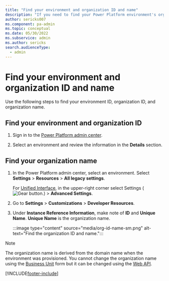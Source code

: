 ```yaml
---
title: "Find your environment and organization ID and name"
description: "If you need to find your Power Platform environment's organization ID and name for any reason, this page explains how to find this information in your settings."
author: sericks007
ms.component: pa-admin
ms.topic: conceptual
ms.date: 05/30/2022
ms.subservice: admin
ms.author: sericks
search.audienceType: 
  - admin
---
```


# Find your environment and organization ID and name
Use the following steps to find your environment ID, organization ID, and organization name.

## Find your environment and organization ID

1. Sign in to the [Power Platform admin center](https://admin.powerplatform.microsoft.com).

2. Select an environment and review the information in the **Details** section.

## Find your organization name

1.	In the Power Platform admin center, select an environment. Select **Settings** > **Resources** > **All legacy settings**.

    For [Unified Interface](about-unified-interface.md), in the upper-right corner select Settings (![Gear button.](media/selection-rule-gear.png "Gear button")) > **Advanced Settings**.
   
2. Go to **Settings** > **Customizations** > **Developer Resources**.

3. Under **Instance Reference Information**, make note of **ID** and **Unique Name**. **Unique Name** is the organization name.

   :::image type="content" source="media/org-id-name-sm.png" alt-text="Find the organization ID and name.":::

> [!NOTE]
> The organization name is derived from the domain name when the environment was provisioned. You cannot change the organization name using the [Business Unit](create-edit-business-units.md) form but it can be changed using the [Web API](/dynamics365/customer-engagement/web-api/businessunit?view=dynamics-ce-odata-9).




[!INCLUDE[footer-include](../includes/footer-banner.md)]
